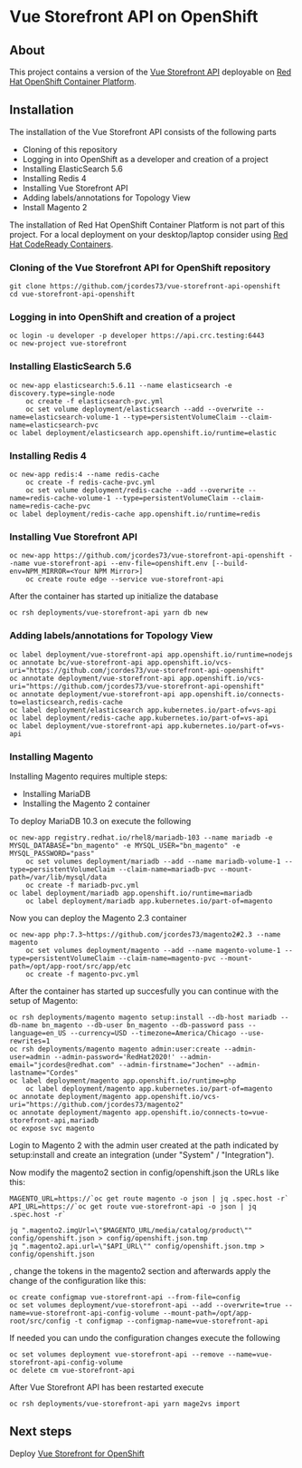 # Vue Storefront API on OpenShift

## About

This project contains a version of the [Vue Storefront API](https://github.com/DivanteLtd/vue-storefront-api) deployable on [Red Hat OpenShift Container Platform](https://www.openshift.com/products/container-platform).

## Installation

The installation of the Vue Storefront API consists of the following parts

- Cloning of this repository
- Logging in into OpenShift as a developer and creation of a project
- Installing ElasticSearch 5.6
- Installing Redis 4
- Installing Vue Storefront API
- Adding labels/annotations for Topology View
- Install Magento 2

The installation of Red Hat OpenShift Container Platform is not part of this project. For a local deployment on your desktop/laptop consider using [Red Hat CodeReady Containers](https://developers.redhat.com/products/codeready-containers/overview).

### Cloning of the Vue Storefront API for OpenShift repository

	git clone https://github.com/jcordes73/vue-storefront-api-openshift
	cd vue-storefront-api-openshift

### Logging in into OpenShift and creation of a project

	oc login -u developer -p developer https://api.crc.testing:6443
	oc new-project vue-storefront

### Installing ElasticSearch 5.6

	oc new-app elasticsearch:5.6.11 --name elasticsearch -e discovery.type=single-node
        oc create -f elasticsearch-pvc.yml
        oc set volume deployment/elasticsearch --add --overwrite --name=elasticsearch-volume-1 --type=persistentVolumeClaim --claim-name=elasticsearch-pvc
	oc label deployment/elasticsearch app.openshift.io/runtime=elastic

### Installing Redis 4

	oc new-app redis:4 --name redis-cache
        oc create -f redis-cache-pvc.yml
        oc set volume deployment/redis-cache --add --overwrite --name=redis-cache-volume-1 --type=persistentVolumeClaim --claim-name=redis-cache-pvc
	oc label deployment/redis-cache app.openshift.io/runtime=redis

### Installing Vue Storefront API

	oc new-app https://github.com/jcordes73/vue-storefront-api-openshift --name vue-storefront-api --env-file=openshift.env [--build-env=NPM_MIRROR=<Your NPM Mirror>]
        oc create route edge --service vue-storefront-api

After the container has started up initialize the database

	oc rsh deployments/vue-storefront-api yarn db new

### Adding labels/annotations for Topology View

	oc label deployment/vue-storefront-api app.openshift.io/runtime=nodejs
	oc annotate bc/vue-storefront-api app.openshift.io/vcs-uri="https://github.com/jcordes73/vue-storefront-api-openshift"
	oc annotate deployment/vue-storefront-api app.openshift.io/vcs-uri="https://github.com/jcordes73/vue-storefront-api-openshift"
	oc annotate deployment/vue-storefront-api app.openshift.io/connects-to=elasticsearch,redis-cache
	oc label deployment/elasticsearch app.kubernetes.io/part-of=vs-api
	oc label deployment/redis-cache app.kubernetes.io/part-of=vs-api
	oc label deployment/vue-storefront-api app.kubernetes.io/part-of=vs-api

### Installing Magento

Installing Magento requires multiple steps:

- Installing MariaDB
- Installing the Magento 2 container

To deploy MariaDB 10.3 on execute the following

	oc new-app registry.redhat.io/rhel8/mariadb-103 --name mariadb -e MYSQL_DATABASE="bn_magento" -e MYSQL_USER="bn_magento" -e MYSQL_PASSWORD="pass"
        oc set volumes deployment/mariadb --add --name mariadb-volume-1 --type=persistentVolumeClaim --claim-name=mariadb-pvc --mount-path=/var/lib/mysql/data
        oc create -f mariadb-pvc.yml
	oc label deployment/mariadb app.openshift.io/runtime=mariadb
        oc label deployment/mariadb app.kubernetes.io/part-of=magento

Now you can deploy the Magento 2.3 container

	oc new-app php:7.3~https://github.com/jcordes73/magento2#2.3 --name magento
        oc set volumes deployment/magento --add --name magento-volume-1 --type=persistentVolumeClaim --claim-name=magento-pvc --mount-path=/opt/app-root/src/app/etc
        oc create -f magento-pvc.yml

After the container has started up succesfully you can continue with the setup of Magento:

	oc rsh deployments/magento magento setup:install --db-host mariadb --db-name bn_magento --db-user bn_magento --db-password pass --language=en_US --currency=USD --timezone=America/Chicago --use-rewrites=1
	oc rsh deployments/magento magento admin:user:create --admin-user=admin --admin-password='RedHat2020!' --admin-email="jcordes@redhat.com" --admin-firstname="Jochen" --admin-lastname="Cordes"
	oc label deployment/magento app.openshift.io/runtime=php
        oc label deployment/magento app.kubernetes.io/part-of=magento
	oc annotate deployment/magento app.openshift.io/vcs-uri="https://github.com/jcordes73/magento2"
	oc annotate deployment/magento app.openshift.io/connects-to=vue-storefront-api,mariadb
	oc expose svc magento

Login to Magento 2 with the admin user created at the path indicated by setup:install and create an integration (under "System" / "Integration").

Now modify the magento2 section in config/openshift.json the URLs like this:

	MAGENTO_URL=https://`oc get route magento -o json | jq .spec.host -r`
	API_URL=https://`oc get route vue-storefront-api -o json | jq .spec.host -r`

	jq ".magento2.imgUrl=\"$MAGENTO_URL/media/catalog/product\"" config/openshift.json > config/openshift.json.tmp
	jq ".magento2.api.url=\"$API_URL\"" config/openshift.json.tmp > config/openshift.json

, change the tokens in the magento2 section and afterwards apply the change of the configuration like this:

	oc create configmap vue-storefront-api --from-file=config
	oc set volumes deployment/vue-storefront-api --add --overwrite=true --name=vue-storefront-api-config-volume --mount-path=/opt/app-root/src/config -t configmap --configmap-name=vue-storefront-api

If needed you can undo the configuration changes execute the following

	oc set volumes deployment vue-storefront-api --remove --name=vue-storefront-api-config-volume
	oc delete cm vue-storefront-api

After Vue Storefront API has been restarted execute

	oc rsh deployments/vue-storefront-api yarn mage2vs import

## Next steps

Deploy [Vue Storefront for OpenShift](https://github.com/jcordes73/vue-storefront-openshift)
